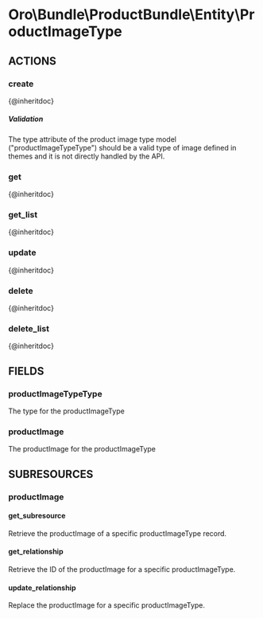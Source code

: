# Oro\Bundle\ProductBundle\Entity\ProductImageType

## ACTIONS

### create

{@inheritdoc}

##### Validation

The type attribute of the product image type model ("productImageTypeType") should be a valid type
 of image defined in themes and it is not directly handled by the API.

### get

{@inheritdoc}

### get_list

{@inheritdoc}

### update

{@inheritdoc}

### delete

{@inheritdoc}

### delete_list

{@inheritdoc}

## FIELDS

### productImageTypeType

The type for the productImageType

### productImage

The productImage for the productImageType

## SUBRESOURCES

### productImage

#### get_subresource

Retrieve the productImage of a specific productImageType record. 

#### get_relationship

Retrieve the ID of the productImage for a specific productImageType.

#### update_relationship

Replace the productImage for a specific productImageType.
